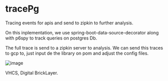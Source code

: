 # tracePg


Tracing events for apis and send to zipkin to further analysis.

On this inplementation, we use spring-boot-data-source-decorator along with p6spy to track queries on postgres Db. 

The full trace is send to a zipkin server to analysis. We can send this traces to gcp to, just input de the library on pom and adjust the config files.


![image](https://user-images.githubusercontent.com/14945326/111716545-04cb2b00-8835-11eb-8dbb-69ae996d45d5.png)



VHCS, Digital BrickLayer.
